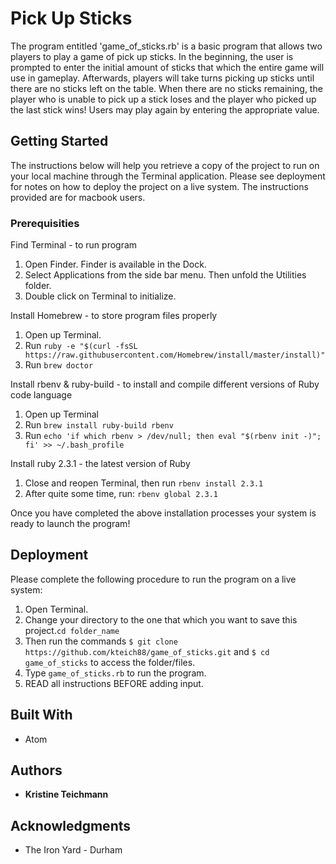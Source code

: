 # Pick Up Sticks

The program entitled 'game_of_sticks.rb' is a basic program that allows two players to play a game of pick up sticks.  In the beginning, the user is prompted to enter the initial amount of sticks that which the entire game will use in gameplay. Afterwards, players will take turns picking up sticks until there are no sticks left on the table. When there are no sticks remaining, the player who is unable to pick up a stick loses and the player who picked up the last stick wins! Users may play again by entering the appropriate value.

## Getting Started

The instructions below will help you retrieve a copy of the project to run on your local machine through the Terminal application. Please see deployment for notes on how to deploy the project on a live system.  The instructions provided are for macbook users.

### Prerequisities

Find Terminal - to run program
  1. Open Finder. Finder is available in the Dock.
  2. Select Applications from the side bar menu.  Then unfold the Utilities folder.
  3. Double click on Terminal to initialize.

Install Homebrew - to store program files properly
  1. Open up Terminal.
  2. Run `ruby -e "$(curl -fsSL https://raw.githubusercontent.com/Homebrew/install/master/install)"`
  3. Run `brew doctor`

Install rbenv & ruby-build - to install and compile different versions of Ruby code language
  1. Open up Terminal
  2. Run `brew install ruby-build rbenv`
  3. Run `echo 'if which rbenv > /dev/null; then eval "$(rbenv init -)"; fi' >> ~/.bash_profile`

Install ruby 2.3.1 - the latest version of Ruby
  1. Close and reopen Terminal, then run `rbenv install 2.3.1`
  2. After quite some time, run: `rbenv global 2.3.1`
  
Once you have completed the above installation processes your system is ready to launch the program!

## Deployment

Please complete the following procedure to run the program on a live system:
  1. Open Terminal.
  2. Change your directory to the one that which you want to save this project.`cd folder_name`
  3. Then run the commands `$ git clone https://github.com/kteich88/game_of_sticks.git` and `$ cd game_of_sticks` to access the folder/files. 
  4. Type `game_of_sticks.rb` to run the program.
  5. READ all instructions BEFORE adding input.

## Built With

* Atom

## Authors

* **Kristine Teichmann**

## Acknowledgments

* The Iron Yard - Durham
